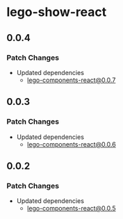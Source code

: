 # lego-show-react

## 0.0.4

### Patch Changes

- Updated dependencies
  - lego-components-react@0.0.7

## 0.0.3

### Patch Changes

- Updated dependencies
  - lego-components-react@0.0.6

## 0.0.2

### Patch Changes

- Updated dependencies
  - lego-components-react@0.0.5
